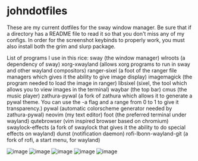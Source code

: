 # johndotfiles
These are my current dotfiles for the sway window manager. Be sure that if a directory has a README file to read it so that you don't miss any of my configs.
In order for the screenshot keybinds to properly work, you must also install both the grim and slurp package.

List of programs I use in this rice:
sway (the window manager)
wlroots (a dependency of sway)
xorg-xwayland (allows xorg programs to run in sway and other wayland compositors)
ranger-sixel (a foot of the ranger file managers which gives it the ability to give image display)
imagemagick (the program needed to load the image in ranger)
libsixel (sixel, the tool which allows you to view images in the terminal)
waybar (the top bar)
cmus (the music player)
zathura-pywal (a fork of zathura which allows it to generate a pywal theme. You can use the -a flag and a range from 0 to 1 to give it transparency.)
pywal (automatic colorscheme generator needed by zathura-pywal)
neovim (my text editor)
foot (the preferred terminal under wayland)
qutebrowser (vim inspired browser based on chromium)
swaylock-effects (a fork of swaylock that gives it the ability to do special effects on wayland)
dunst (notification daemon)
rofi-lbonn-wayland-git (a fork of rofi, a start menu, for wayland)

![image](https://user-images.githubusercontent.com/96326315/150324952-936dbc65-521b-46cf-990a-15c6b78a7f89.png)
![image](https://user-images.githubusercontent.com/96326315/150327161-b4d42266-577c-4bb6-a63a-48bb15378f1b.png)
![image](https://user-images.githubusercontent.com/96326315/150324299-961cf13d-71ee-40f1-8511-2e4623f7e5f4.png)
![image](https://user-images.githubusercontent.com/96326315/150324620-c9151589-6f05-4784-b535-09530031cf4b.png)
![image](https://user-images.githubusercontent.com/96326315/150324922-e7f9a5b6-17fe-41ab-affa-9c85ac2a6439.png)

